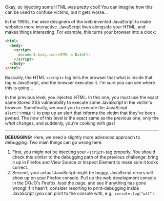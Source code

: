 Okay, so injecting some HTML was pretty cool!
You can imagine how this can be used to confuse victims, but it gets worse...

In the 1990s, the wise designers of the web invented JavaScript to make websites more interactive.
JavaScript lives alongside your HTML, and makes things interesting.
For example, this turns your browser into a clock:

```html
<html>
  <body>
    <script>
      document.body.innerHTML = Date();
    </script>
  </body>
</html>
```

Basically, the HTML `<script>` tag tells the browser that what is inside that tag is JavaScript, and the browser executes it.
I'm sure you can see where this is going...

In the previous level, you injected HTML.
In this one, you must use the exact same Stored XSS vulnerability to execute some JavaScript in the victim's browser.
Specifically, we want you to execute the JavaScript `alert("PWNED")` to pop up an alert that informs the victim that they've been pwned.
The _how_ of this level is the exact same as the previous one; only the _what_ changes, and suddenly, you're cooking with gas!

----
**DEBUGGING:**
Here, we need a slightly more advanced approach to debugging.
Two main things can go wrong here.

1. First, you might not be injecting your `<script>` tag properly.
   You should check this similar to the debugging path of the previous challenge: bring it up in Firefox and View Source or Inspect Element to make sure it looks correct.
2. Second, your actual JavaScript might be buggy.
   JavaScript errors will show up on your Firefox console.
   Pull up the web development console in the DOJO's Firefox, load the page, and see if anything has gone wrong!
   If it hasn't, consider resorting to print-debugging inside JavaScript (you can print to the console with, e.g., `console.log("wtf")`.
